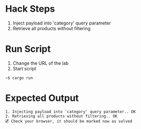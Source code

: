 # Hack Steps

1. Inject payload into 'category' query parameter
2. Retrieve all products without filtering

# Run Script

1. Change the URL of the lab
2. Start script

```
~$ cargo run
```

# Expected Output

```
1. Injecting payload into 'category' query parameter.. OK
2. Retrieving all products without filtering.. OK
🗹 Check your browser, it should be marked now as solved
```
